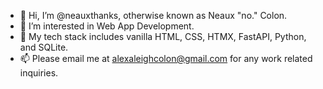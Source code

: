 - 👋 Hi, I’m @neauxthanks, otherwise known as Neaux "no." Colon.
- 🌱 I’m interested in Web App Development.
- 👀 My tech stack includes vanilla HTML, CSS, HTMX, FastAPI, Python, and SQLite.
- 📫 Please email me at alexaleighcolon@gmail.com for any work related inquiries.

<!---
neauxthanks/neauxthanks is a ✨ special ✨ repository because its `README.md` (this file) appears on your GitHub profile.
You can click the Preview link to take a look at your changes.
--->
